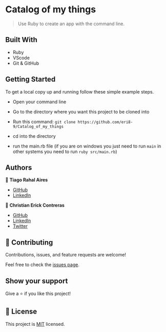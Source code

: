 # Catalog of my things

> Use Ruby to create an app with the command line.

## Built With

- Ruby
- VScode
- Git & GitHub

## Getting Started

To get a local copy up and running follow these simple example steps.

- Open your command line

- Go to the directory where you want this project to be cloned into

- Run this command:
  `git clone https://github.com/eri8-9/Catalog_of_my_things`

- cd into the directory

- run the main.rb file (if you are on windows you just need to run `main` in other systems you need to run `ruby src/main.rb`)

## Authors

👤 **Tiago Rahal Aires**

- [GitHub](https://github.com/tiagorahal)
- [LinkedIn](https://www.linkedin.com/in/tiagorahal/)

👤 **Christian Erick Contreras**

- [GitHub](https://github.com/eri8-9)
- [LinkedIn](https://www.linkedin.com/in/christian-erick/)
- [Twitter](https://twitter.com/ChristianErick_)

## 🤝 Contributing

Contributions, issues, and feature requests are welcome!

Feel free to check the [issues page](https://github.com/tiagorahal/school-library/issues).

## Show your support

Give a ⭐️ if you like this project!

## 📝 License

This project is [MIT](./LICENSE) licensed.